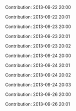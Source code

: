 Contribution: 2013-09-22 20:00

Contribution: 2013-09-22 20:01

Contribution: 2013-09-23 20:00

Contribution: 2013-09-23 20:01

Contribution: 2013-09-23 20:02

Contribution: 2013-09-24 20:00

Contribution: 2013-09-24 20:01

Contribution: 2013-09-24 20:02

Contribution: 2013-09-24 20:03

Contribution: 2013-09-26 20:00

Contribution: 2013-09-26 20:01

